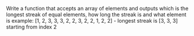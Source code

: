 Write a function that accepts an array of elements and outputs which is the longest streak of equal elements, how long the streak is and what element is example: [1, 2, 3, 3, 3, 2, 2, 3, 2, 2, 1, 2, 2] - longest streak is [3, 3, 3] starting from index 2